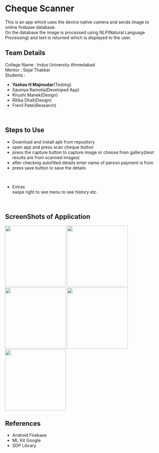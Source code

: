 # Cheque Scanner
This is an app which uses the device native camera and sends image to online firebase database. 
<br>On the database the image is processed using NLP(Natural Language Processing) and text is returned which is displayed to the user.
<br>

## Team Details
College Name : Indus University Ahmedabad<br>
Mentor       : Sejal Thakkar<br>
Students     : 
 - <b>Yashas H Majmudar</b>(Testing)
 - Saumya Ramolia(Developed App)
 - Khushi Manek(Design)
 - Ritika Dhall(Design)
 - Frenil Patel(Research)
<br>

## Steps to Use
- Download and install apk from repository
- open app and press scan cheque button
- press the capture button to capture image or choose from gallery(best results are from scanned images)
- after checking autofilled details enter name of person payment is from
- press save button to save the details
<br>

- Extras
<br>swipe right to see menu to see history etc.
<br>

## ScreenShots of Application

<img src="https://github.com/yashas-hm/Cheque-Sacnner/blob/main/images/1.jpg" width="200">
<img src="https://github.com/yashas-hm/Cheque-Sacnner/blob/main/images/2.jpg" width="200">
<img src="https://github.com/yashas-hm/Cheque-Sacnner/blob/main/images/3.jpg" width="200">
<img src="https://github.com/yashas-hm/Cheque-Sacnner/blob/main/images/4.jpg" width="200">
<img src="https://github.com/yashas-hm/Cheque-Sacnner/blob/main/images/5.jpg" width="200">

## References
- Android Firebase
- ML Kit Google
- SDP Library
